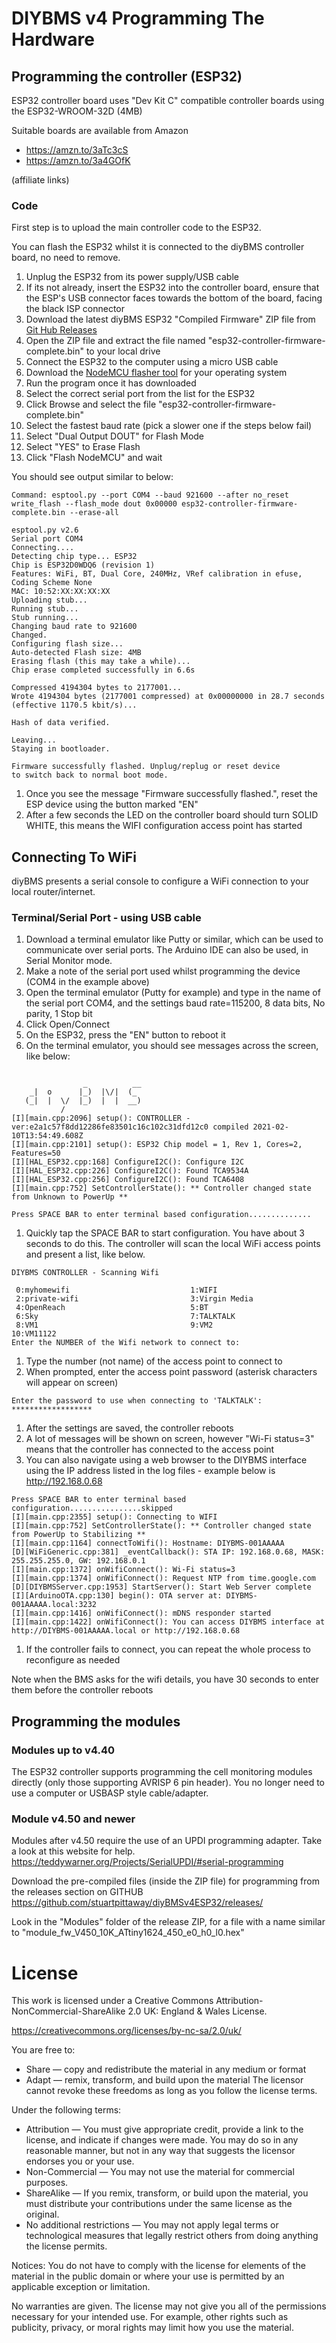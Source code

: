 # DIYBMS v4 Programming The Hardware

## Programming the controller (ESP32)

ESP32 controller board uses "Dev Kit C" compatible controller boards using the ESP32-WROOM-32D (4MB)

Suitable boards are available from Amazon 
* https://amzn.to/3aTc3cS
* https://amzn.to/3a4GOfK

(affiliate links)

### Code

First step is to upload the main controller code to the ESP32.

You can flash the ESP32 whilst it is connected to the diyBMS controller board, no need to remove.

1. Unplug the ESP32 from its power supply/USB cable
1. If its not already, insert the ESP32 into the controller board, ensure that the ESP's USB connector faces towards the bottom of the board, facing the black ISP connector
1. Download the latest diyBMS ESP32 "Compiled Firmware" ZIP file from [Git Hub Releases](https://github.com/stuartpittaway/diyBMSv4ESP32/releases)
1. Open the ZIP file and extract the file named "esp32-controller-firmware-complete.bin" to your local drive
1. Connect the ESP32 to the computer using a micro USB cable
1. Download the [NodeMCU flasher tool](https://github.com/marcelstoer/nodemcu-pyflasher/releases/) for your operating system
1. Run the program once it has downloaded
1. Select the correct serial port from the list for the ESP32
1. Click Browse and select the file "esp32-controller-firmware-complete.bin"
1. Select the fastest baud rate (pick a slower one if the steps below fail)
1. Select "Dual Output DOUT" for Flash Mode
1. Select "YES" to Erase Flash
1. Click "Flash NodeMCU" and wait

You should see output similar to below:

```
Command: esptool.py --port COM4 --baud 921600 --after no_reset write_flash --flash_mode dout 0x00000 esp32-controller-firmware-complete.bin --erase-all

esptool.py v2.6
Serial port COM4
Connecting....
Detecting chip type... ESP32
Chip is ESP32D0WDQ6 (revision 1)
Features: WiFi, BT, Dual Core, 240MHz, VRef calibration in efuse, Coding Scheme None
MAC: 10:52:XX:XX:XX:XX
Uploading stub...
Running stub...
Stub running...
Changing baud rate to 921600
Changed.
Configuring flash size...
Auto-detected Flash size: 4MB
Erasing flash (this may take a while)...
Chip erase completed successfully in 6.6s

Compressed 4194304 bytes to 2177001...
Wrote 4194304 bytes (2177001 compressed) at 0x00000000 in 28.7 seconds (effective 1170.5 kbit/s)...

Hash of data verified.

Leaving...
Staying in bootloader.

Firmware successfully flashed. Unplug/replug or reset device 
to switch back to normal boot mode.
```

1. Once you see the message "Firmware successfully flashed.", reset the ESP device using the button marked "EN"
1. After a few seconds the LED on the controller board should turn SOLID WHITE, this means the WIFI configuration access point has started


## Connecting To WiFi

diyBMS presents a serial console to configure a WiFi connection to your local router/internet.

### Terminal/Serial Port - using USB cable
1. Download a terminal emulator like Putty or similar, which can be used to communicate over serial ports.  The Arduino IDE can also be used, in Serial Monitor mode.
1. Make a note of the serial port used whilst programming the device (COM4 in the example above)
1. Open the terminal emulator (Putty for example) and type in the name of the serial port COM4, and the settings baud rate=115200, 8 data bits, No parity, 1 Stop bit
1. Click Open/Connect
1. On the ESP32, press the "EN" button to reboot it
1. On the terminal emulator, you should see messages across the screen, like below:

```

                _          __
    _|  o      |_)  |\/|  (_
   (_|  |  \/  |_)  |  |  __)
           /
[I][main.cpp:2096] setup(): CONTROLLER - ver:e2a1c57f8dd12286fe83501c16c102c31dfd12c0 compiled 2021-02-10T13:54:49.608Z
[I][main.cpp:2101] setup(): ESP32 Chip model = 1, Rev 1, Cores=2, Features=50
[I][HAL_ESP32.cpp:168] ConfigureI2C(): Configure I2C
[I][HAL_ESP32.cpp:226] ConfigureI2C(): Found TCA9534A
[I][HAL_ESP32.cpp:256] ConfigureI2C(): Found TCA6408
[I][main.cpp:752] SetControllerState(): ** Controller changed state from Unknown to PowerUp **

Press SPACE BAR to enter terminal based configuration..............
```

1. Quickly tap the SPACE BAR to start configuration.  You have about 3 seconds to do this.  The controller will scan the local WiFi access points and present a list, like below.

```
DIYBMS CONTROLLER - Scanning Wifi

 0:myhomewifi                           1:WIFI
 2:private-wifi                         3:Virgin Media
 4:OpenReach                            5:BT
 6:Sky                                  7:TALKTALK
 8:VM1                                  9:VM2
10:VM11122
Enter the NUMBER of the Wifi network to connect to:
```

1. Type the number (not name) of the access point to connect to
1. When prompted, enter the access point password (asterisk characters will appear on screen)

```
Enter the password to use when connecting to 'TALKTALK': ******************
```

1. After the settings are saved, the controller reboots
1. A lot of messages will be shown on screen, however "Wi-Fi status=3" means that the controller has connected to the access point
1. You can also navigate using a web browser to the DIYBMS interface using the IP address listed in the log files - example below is http://192.168.0.68

```
Press SPACE BAR to enter terminal based configuration................skipped
[I][main.cpp:2355] setup(): Connecting to WIFI
[I][main.cpp:752] SetControllerState(): ** Controller changed state from PowerUp to Stabilizing **
[I][main.cpp:1164] connectToWifi(): Hostname: DIYBMS-001AAAAA
[D][WiFiGeneric.cpp:381] _eventCallback(): STA IP: 192.168.0.68, MASK: 255.255.255.0, GW: 192.168.0.1
[I][main.cpp:1372] onWifiConnect(): Wi-Fi status=3
[I][main.cpp:1374] onWifiConnect(): Request NTP from time.google.com
[D][DIYBMSServer.cpp:1953] StartServer(): Start Web Server complete
[I][ArduinoOTA.cpp:130] begin(): OTA server at: DIYBMS-001AAAAA.local:3232
[I][main.cpp:1416] onWifiConnect(): mDNS responder started
[I][main.cpp:1422] onWifiConnect(): You can access DIYBMS interface at http://DIYBMS-001AAAAA.local or http://192.168.0.68
```

1. If the controller fails to connect, you can repeat the whole process to reconfigure as needed

Note when the BMS asks for the wifi details, you have 30 seconds to enter them before the controller reboots


## Programming the modules

### Modules up to v4.40
The ESP32 controller supports programming the cell monitoring modules directly (only those supporting AVRISP 6 pin header). You no longer need to use a computer or USBASP style cable/adapter.

### Module v4.50 and newer
Modules after v4.50 require the use of an UPDI programming adapter.  Take a look at this website for help. https://teddywarner.org/Projects/SerialUPDI/#serial-programming

Download the pre-compiled files (inside the ZIP file) for programming from the releases section on GITHUB https://github.com/stuartpittaway/diyBMSv4ESP32/releases/

Look in the "Modules" folder of the release ZIP, for a file with a name similar to "module_fw_V450_10K_ATtiny1624_450_e0_h0_l0.hex"


# License

This work is licensed under a Creative Commons Attribution-NonCommercial-ShareAlike 2.0 UK: England & Wales License.

https://creativecommons.org/licenses/by-nc-sa/2.0/uk/

You are free to:
* Share — copy and redistribute the material in any medium or format
* Adapt — remix, transform, and build upon the material
The licensor cannot revoke these freedoms as long as you follow the license terms.

Under the following terms:
* Attribution — You must give appropriate credit, provide a link to the license, and indicate if changes were made. You may do so in any reasonable manner, but not in any way that suggests the licensor endorses you or your use.
* Non-Commercial — You may not use the material for commercial purposes.
* ShareAlike — If you remix, transform, or build upon the material, you must distribute your contributions under the same license as the original.
* No additional restrictions — You may not apply legal terms or technological measures that legally restrict others from doing anything the license permits.

Notices:
You do not have to comply with the license for elements of the material in the public domain or where your use is permitted by an applicable exception or limitation.

No warranties are given. The license may not give you all of the permissions necessary for your intended use. For example, other rights such as publicity, privacy, or moral rights may limit how you use the material.

